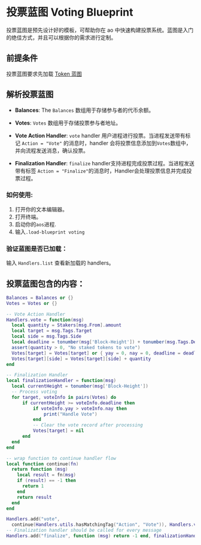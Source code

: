 # 投票蓝图 Voting Blueprint

投票蓝图是预先设计好的模板，可帮助你在 ao 中快速构建投票系统。蓝图是入门的绝佳方式，并且可以根据你的需求进行定制。

## 前提条件

投票蓝图要求先加载 [Token 蓝图](./token.md)

## 解析投票蓝图

- **Balances**: The `Balances` 数组用于存储参与者的代币余额。

- **Votes**: `Votes` 数组用于存储投票参与者地址。

- **Vote Action Handler**: `vote` handler 用户进程进行投票。当进程发送带有标记 `Action = "Vote"` 的消息时，handler 会将投票信息添加到`Votes`数组中，并向流程发送消息，确认投票。

- **Finalization Handler**: `finalize` handler支持进程完成投票过程。当进程发送带有标签 `Action = "Finalize"`的消息时，Handler会处理投票信息并完成投票过程。

### 如何使用:

1. 打开你的文本编辑器。
2. 打开终端。
3. 启动你的`aos`进程.
4. 输入`.load-blueprint voting`

### 验证蓝图是否已加载：

输入 `Handlers.list` 查看新加载的 handlers。

## 投票蓝图包含的内容：

```lua
Balances = Balances or {}
Votes = Votes or {}

-- Vote Action Handler
Handlers.vote = function(msg)
  local quantity = Stakers[msg.From].amount
  local target = msg.Tags.Target
  local side = msg.Tags.Side
  local deadline = tonumber(msg['Block-Height']) + tonumber(msg.Tags.Deadline)
  assert(quantity > 0, "No staked tokens to vote")
  Votes[target] = Votes[target] or { yay = 0, nay = 0, deadline = deadline }
  Votes[target][side] = Votes[target][side] + quantity
end

-- Finalization Handler
local finalizationHandler = function(msg)
  local currentHeight = tonumber(msg['Block-Height'])
  -- Process voting
  for target, voteInfo in pairs(Votes) do
      if currentHeight >= voteInfo.deadline then
          if voteInfo.yay > voteInfo.nay then
              print("Handle Vote")
          end
          -- Clear the vote record after processing
          Votes[target] = nil
      end
  end
end

-- wrap function to continue handler flow
local function continue(fn)
  return function (msg)
    local result = fn(msg)
    if (result) == -1 then
      return 1
    end
    return result
  end
end

Handlers.add("vote",
  continue(Handlers.utils.hasMatchingTag("Action", "Vote")), Handlers.vote)
-- Finalization handler should be called for every message
Handlers.add("finalize", function (msg) return -1 end, finalizationHandler)
```
